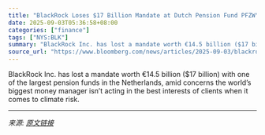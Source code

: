 ```yaml
---
title: "BlackRock Loses $17 Billion Mandate at Dutch Pension Fund PFZW"
date: 2025-09-03T05:36:58+08:00
categories: ["finance"]
tags: ["NYS:BLK"]
summary: "BlackRock Inc. has lost a mandate worth €14.5 billion ($17 billion) with one of the largest pension funds in the Netherlands, amid concerns the world’s biggest money manager isn’t acting in the best i"
source_url: "https://www.bloomberg.com/news/articles/2025-09-03/blackrock-dropped-by-pension-fund-pfzw-after-review-nrc-says"
---
```


BlackRock Inc. has lost a mandate worth €14.5 billion ($17 billion) with one of the largest pension funds in the Netherlands, amid concerns the world’s biggest money manager isn’t acting in the best interests of clients when it comes to climate risk.

---

*来源: [原文链接](https://www.bloomberg.com/news/articles/2025-09-03/blackrock-dropped-by-pension-fund-pfzw-after-review-nrc-says)*
